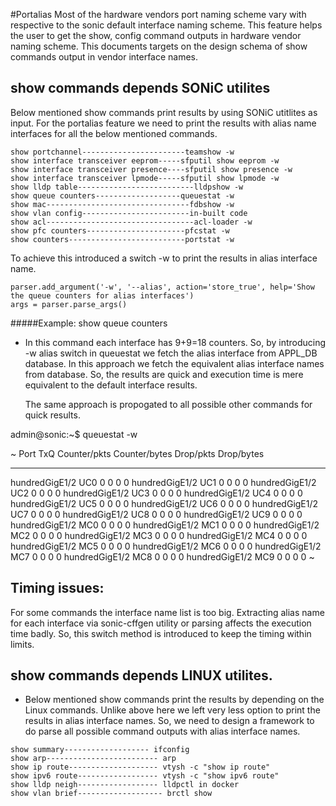 #Portalias
Most of the hardware vendors port naming scheme vary with respective to the sonic default interface naming scheme. This feature helps the user to get the show, config command outputs in hardware vendor naming scheme. This documents targets on the design schema of show commands output in  vendor interface names.

show commands depends  SONiC utilites
---------------------------------------------
Below mentioned show commands print results by using SONiC utitlites as input. For the portalias feature we need to print the results with alias name interfaces for all the below mentioned commands.

```
show portchannel-----------------------teamshow -w
show interface transceiver eeprom-----sfputil show eeprom -w
show interface transceiver presence----sfputil show presence -w
show interface transceiver lpmode-----sfputil show lpmode -w
show lldp table--------------------------lldpshow -w
show queue counters-------------------queuestat -w
show mac--------------------------------fdbshow -w
show vlan config------------------------in-built code 
show acl---------------------------------acl-loader -w
show pfc counters----------------------pfcstat -w
show counters--------------------------portstat -w
```
To achieve this introduced a switch -w to print the results in alias interface name.

    parser.add_argument('-w', '--alias', action='store_true', help='Show the queue counters for alias interfaces')
    args = parser.parse_args()


#####Example: show queue counters 
- In this command each interface has 9+9=18 counters. So, by introducing -w alias switch in queuestat we fetch the alias interface from APPL_DB database. In this approach we fetch the equivalent alias interface names from database. So, the results are quick and execution time is mere equivalent to the default interface results.

    The same approach is propogated to all possible other commands for quick results.

admin@sonic:~$ queuestat -w

~
        Port    TxQ    Counter/pkts    Counter/bytes    Drop/pkts    Drop/bytes
--------------  -----  --------------  ---------------  -----------  ------------
hundredGigE1/2    UC0               0                0            0             0
hundredGigE1/2    UC1               0                0            0             0
hundredGigE1/2    UC2               0                0            0             0
hundredGigE1/2    UC3               0                0            0             0
hundredGigE1/2    UC4               0                0            0             0
hundredGigE1/2    UC5               0                0            0             0
hundredGigE1/2    UC6               0                0            0             0
hundredGigE1/2    UC7               0                0            0             0
hundredGigE1/2    UC8               0                0            0             0
hundredGigE1/2    UC9               0                0            0             0
hundredGigE1/2    MC0               0                0            0             0
hundredGigE1/2    MC1               0                0            0             0
hundredGigE1/2    MC2               0                0            0             0
hundredGigE1/2    MC3               0                0            0             0
hundredGigE1/2    MC4               0                0            0             0
hundredGigE1/2    MC5               0                0            0             0
hundredGigE1/2    MC6               0                0            0             0
hundredGigE1/2    MC7               0                0            0             0
hundredGigE1/2    MC8               0                0            0             0
hundredGigE1/2    MC9               0                0            0             0
~

Timing issues:
--------------
 For some commands the interface name list is too big. Extracting alias name for each interface via sonic-cffgen utility or parsing affects the execution time badly. So, this switch method is introduced to keep the timing within limits.

show commands depends LINUX utilites.
----------------------------------------

- Below mentioned show commands print the results by depending on the Linux commands. Unlike above here we left very less option to print the results in alias interface names. So, we need to design a framework to do parse all possible command outputs with alias interface names.

```
show summary------------------- ifconfig
show arp------------------------- arp
show ip route-------------------- vtysh -c "show ip route"
show ipv6 route------------------ vtysh -c "show ipv6 route"
show lldp neigh------------------ lldpctl in docker
show vlan brief------------------- brctl show
```
